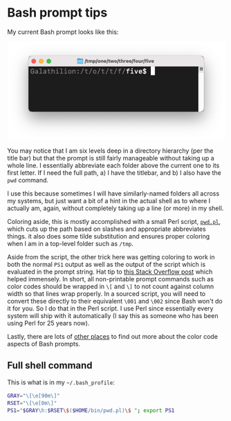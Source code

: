# Bash prompt tips

My current Bash prompt looks like this:

![](img.png)

You may notice that I am six levels deep in a directory hierarchy (per the title bar) but that the prompt is still fairly manageable without taking up a whole line. I essentially abbreviate each folder above the current one to its first letter. If I need the full path, a) I have the titlebar, and b) I also have the `pwd` command. 

I use this because sometimes I will have similarly-named folders all across my systems, but just want a bit of a hint in the actual shell as to where I actually am, again, without completely taking up a line (or more) in my shell. 

Coloring aside, this is mostly accomplished with a small Perl script, [`pwd.pl`](pwd.pl), which cuts up the path based on slashes and appropriate abbreviates things. it also does some tilde substitution and ensures proper coloring when I am in a top-level folder such as `/tmp`. 

Aside from the script, the other trick here was getting coloring to work in both the normal `PS1` output as well as the output of the script which is evaluated in the prompt string. Hat tip to [this Stack Overflow post](https://stackoverflow.com/a/24840720/977220) which helped immensely. In short, all non-printable prompt commands such as color codes should be wrapped in `\[` and `\]` to not count against column width so that lines wrap properly. In a sourced script, you will need to convert these directly to their equivalent `\001` and `\002` since Bash won't do it for you. So I do that in the Perl script. I use Perl since essentially every system will ship with it automatically (I say this as someone who has been using Perl for 25 years now). 

Lastly, there are lots of [other places](https://duckduckgo.com/?q=bash+prompt+colors) to find out more about the color code aspects of Bash prompts. 

## Full shell command

This is what is in my `~/.bash_profile`:

```bash
GRAY="\[\e[90m\]"
RSET="\[\e[0m\]"
PS1="$GRAY\h:$RSET\$($HOME/bin/pwd.pl)\$ "; export PS1
```

